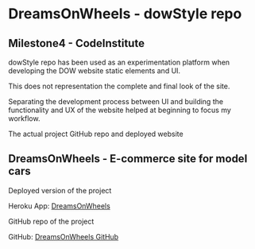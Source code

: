 # DreamsOnWheels - dowStyle repo

## Milestone4 - CodeInstitute

dowStyle repo has been used as an experimentation platform when developing the DOW website static elements and UI.

This does not representation the complete and final look of the site.

Separating the development process between UI and building the functionality and UX of the website helped at beginning to focus my workflow.

The actual project GitHub repo and deployed website

## DreamsOnWheels - E-commerce site for model cars

Deployed version of the project

Heroku App: [DreamsOnWheels](https://dreamsonwheels.herokuapp.com)

GitHub repo of the project

GitHub: [DreamsOnWheels GitHub](https://github.com/Junon72/DreamsOnWheels)

